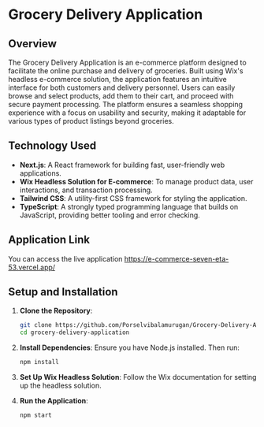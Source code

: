 # Grocery Delivery Application

## Overview

The Grocery Delivery Application is an e-commerce platform designed to facilitate the online purchase and delivery of groceries. Built using Wix's headless e-commerce solution, the application features an intuitive interface for both customers and delivery personnel. Users can easily browse and select products, add them to their cart, and proceed with secure payment processing. The platform ensures a seamless shopping experience with a focus on usability and security, making it adaptable for various types of product listings beyond groceries.

## Technology Used

- **Next.js**: A React framework for building fast, user-friendly web applications.
- **Wix Headless Solution for E-commerce**: To manage product data, user interactions, and transaction processing.
- **Tailwind CSS**: A utility-first CSS framework for styling the application.
- **TypeScript**: A strongly typed programming language that builds on JavaScript, providing better tooling and error checking.

## Application Link

You can access the live application https://e-commerce-seven-eta-53.vercel.app/

## Setup and Installation
1. **Clone the Repository**:
    ```bash
    git clone https://github.com/Porselvibalamurugan/Grocery-Delivery-Application
    cd grocery-delivery-application
    ```

2. **Install Dependencies**:
    Ensure you have Node.js installed. Then run:
    ```bash
    npm install
    ```

3. **Set Up Wix Headless Solution**:
    Follow the Wix documentation for setting up the headless solution.

4. **Run the Application**:
    ```bash
    npm start
    ```
